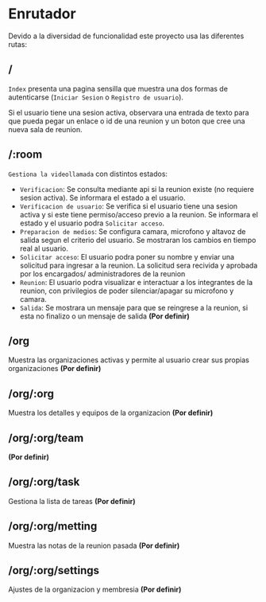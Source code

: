 # Enrutador
Devido a la diversidad de funcionalidad este proyecto
usa las diferentes rutas:

## /
`Index` presenta una pagina sensilla que muestra una
dos formas de autenticarse (`Iniciar Sesion` o
`Registro de usuario`).

Si el usuario tiene una sesion activa, observara una
entrada de texto para que pueda pegar un enlace o id
de una reunion y un boton que cree una nueva sala de
reunion.

## /:room
`Gestiona la videollamada` con distintos estados:
- `Verificacion`: Se consulta mediante api si la
reunion existe (no requiere sesion activa). Se
informara el estado a el usuario.
- `Verificacion de usuario`: Se verifica si el usuario
tiene una sesion activa y si este tiene permiso/acceso
previo a la reunion. Se informara el estado y el
usuario podra `Solicitar acceso`.
- `Preparacion de medios`: Se configura camara,
microfono y altavoz de salida segun el criterio del
usuario. Se mostraran los cambios en tiempo real al
usuario.
- `Solicitar acceso`: El usuario podra poner su nombre
y enviar una solicitud para ingresar a la reunion. La
solicitud sera recivida y aprobada por los encargados/
administradores de la reunion
- `Reunion`: El usuario podra visualizar e interactuar
a los integrantes de la reunion, con privilegios de
poder silenciar/apagar su microfono y camara.
- `Salida`: Se mostrara un mensaje para que se
reingrese a la reunion, si esta no finalizo o un
mensaje de salida **(Por definir)**

## /org
Muestra las organizaciones activas y permite al
usuario crear sus propias organizaciones **(Por definir)**

## /org/:org
Muestra los detalles y equipos de la organizacion **(Por definir)**

## /org/:org/team
**(Por definir)**

## /org/:org/task
Gestiona la lista de tareas **(Por definir)**

## /org/:org/metting
Muestra las notas de la reunion pasada **(Por definir)**

## /org/:org/settings
Ajustes de la organizacion y membresia **(Por definir)**

